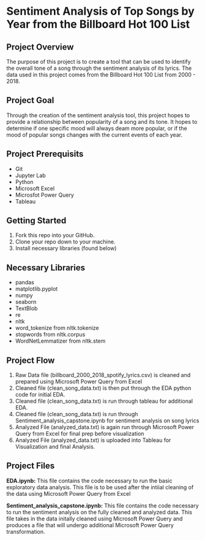 # Sentiment Analysis of Top Songs by Year from the Billboard Hot 100 List

## Project Overview
The purpose of this project is to create a tool that can be used to identify the overall tone of a song through the sentiment analysis of its lyrics. The data used in this project comes from the Billboard Hot 100 List from 2000 - 2018. 

## Project Goal
Through the creation of the sentiment analysis tool, this project hopes to provide a relationship between popularity of a song and its tone. It hopes to determine if one specific mood will always deam more popular, or if the mood of popular songs changes with the current events of each year. 

## Project Prerequisits
- Git
- Jupyter Lab
- Python
- Microsoft Excel
- Microsfot Power Query
- Tableau

## Getting Started
1. Fork this repo into your GitHub.
1. Clone your repo down to your machine.
2. Install necessary libraries (found below)

## Necessary Libraries
- pandas
- matplotlib.pyplot
- numpy
- seaborn
- TextBlob
- re
- nltk
- word_tokenize from nltk.tokenize
- stopwords from nltk.corpus
- WordNetLemmatizer from nltk.stem

## Project Flow
1. Raw Data file (billboard_2000_2018_spotify_lyrics.csv) is cleaned and prepared using Microsoft Power Query from Excel
2. Cleaned file (clean_song_data.txt) is then put through the EDA python code for initial EDA.
3. Cleaned file (clean_song_data.txt) is run through tableau for additional EDA.
4. Cleaned file (clean_song_data.txt) is run through Sentiment_analysis_capstone.ipynb for sentiment analysis on song lyrics
5. Analyzed File (analyzed_data.txt) is again run through Microsoft Power Query from Excel for final prep before visualization
6. Analyzed File (analyzed_data.txt) is uploaded into Tableau for Visualization and final Analysis. 

## Project Files
**EDA.ipynb:** This file contains the code necessary to run the basic exploratory data analysis. This file is to be used after the intiial cleaning of the data using Microsoft Power Query from Excel

**Sentiment_analysis_capstone.ipynb:** This file contains the code necessary to run the sentiment analysis on the fully cleaned and analyzed data. This file takes in the data initally cleaned using Microsoft Power Query and produces a file that will undergo additional Microsoft Power Query transformation. 
